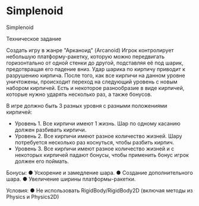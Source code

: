 # Simplenoid
Simplenoid

Техническое задание

Создать игру в жанре "Арканоид" (Arcanoid)
Игрок контролирует небольшую платформу-ракетку, которую можно
передвигать горизонтально от одной стенки до другой, подставляя её под шарик,
предотвращая его падение вниз. Удар шарика по кирпичу приводит к разрушению
кирпича. После того, как все кирпичи на данном уровне уничтожены, происходит
переход на следующий уровень с новым набором кирпичей. Есть и некоторое
разнообразие в виде кирпичей, которые нужно ударять несколько раз, а также
бонусов.

В игре должно быть 3 разных уровня с разными положениями кирпичей:
- Уровень 1. Все кирпичи имеют 1 жизнь. Шар по одному касанию должен
разбивать кирпичи.
- Уровень 2. Все кирпичи имеют разное количество жизней. Шару потребуется
несколько раз коснуться, чтобы разбить кирпич.
- Уровень 3. Все кирпичи имеют разное количество жизней и с некоторых
кирпичей падают бонусы, чтобы применить бонус игрок должен его поймать.

Бонусы:
● Ускорение и замедление шара.
● Создание дополнительного шара.
● Увеличение ширины платформы-ракетки.

Условия:
● Не использовать RigidBody/RigidBody2D (включая методы из Physics и
Physics2D)